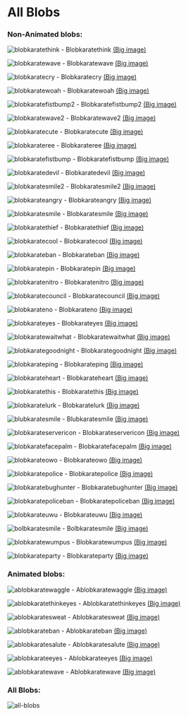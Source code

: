# All Blobs

### Non-Animated blobs:

![blobkaratethink](https://cdn.discordapp.com/emojis/634937304904892452.png?v=1&size=32) - Blobkaratethink [(Big image)](https://karateblobs.js.org/blobs/blobkaratethink.png)

![blobkaratewave](https://cdn.discordapp.com/emojis/634939087941402644.png?v=1&size=32) - Blobkaratewave [(Big image)](https://karateblobs.js.org/blobs/blobkaratewave.png)

![blobkaratecry](https://cdn.discordapp.com/emojis/634939684367368202.png?v=1&size=32) - Blobkaratecry [(Big image)](https://karateblobs.js.org/blobs/blobkaratecry.png)

![blobkaratewoah](https://cdn.discordapp.com/emojis/634940255237046272.png?v=1&size=32) - Blobkaratewoah [(Big image)](https://karateblobs.js.org/blobs/blobkaratewoah.png)

![blobkaratefistbump2](https://cdn.discordapp.com/emojis/634942010725367828.png?v=1&size=32) - Blobkaratefistbump2 [(Big image)](https://karateblobs.js.org/blobs/blobkaratefistbump2.png)

![blobkaratewave2](https://cdn.discordapp.com/emojis/634942456986730516.png?v=1&size=32) - Blobkaratewave2 [(Big image)](https://karateblobs.js.org/blobs/blobkaratewave2.png)

![blobkaratecute](https://cdn.discordapp.com/emojis/634943620725604371.png?v=1&size=32) - Blobkaratecute [(Big image)](https://karateblobs.js.org/blobs/blobkaratecute.png)

![blobkarateree](https://cdn.discordapp.com/emojis/634944999670415361.png?v=1&size=32) - Blobkarateree [(Big image)](https://karateblobs.js.org/blobs/blobkarateree.png)

![blobkaratefistbump](https://cdn.discordapp.com/emojis/634945412062773248.png?v=1&size=32) - Blobkaratefistbump [(Big image)](https://karateblobs.js.org/blobs/blobkaratefistbump.png)

![blobkaratedevil](https://cdn.discordapp.com/emojis/634946527525208114.png?v=1&size=32) - Blobkaratedevil [(Big image)](https://karateblobs.js.org/blobs/blobkaratedevil.png)

![blobkaratesmile2](https://cdn.discordapp.com/emojis/634947132993830912.png?v=1&size=32) - Blobkaratesmile2 [(Big image)](https://karateblobs.js.org/blobs/blobkaratesmile2.png)

![blobkarateangry](https://cdn.discordapp.com/emojis/634948021947465748.png?v=1&size=32) - Blobkarateangry [(Big image)](https://karateblobs.js.org/blobs/blobkarateangry.png)

![blobkaratesmile](https://cdn.discordapp.com/emojis/634948069355552769.png?v=1&size=32) - Blobkaratesmile [(Big image)](https://karateblobs.js.org/blobs/blobkaratesmile.png)

![blobkaratethief](https://cdn.discordapp.com/emojis/634954194175918101.png?v=1&size=32) - Blobkaratethief [(Big image)](https://karateblobs.js.org/blobs/blobkaratethief.png)

![blobkaratecool](https://cdn.discordapp.com/emojis/634960153778716682.png?v=1&size=32) - Blobkaratecool [(Big image)](https://karateblobs.js.org/blobs/blobkaratecool.png)

![blobkarateban](https://cdn.discordapp.com/emojis/634995676475818014.png?v=1&size=32) - Blobkarateban [(Big image)](https://karateblobs.js.org/blobs/blobkarateban.png)

![blobkaratepin](https://cdn.discordapp.com/emojis/635022516062257192.png?v=1&size=32) - Blobkaratepin [(Big image)](https://karateblobs.js.org/blobs/blobkaratepin.png)

![blobkaratenitro](https://cdn.discordapp.com/emojis/635025771215454208.png?v=1&size=32) - Blobkaratenitro [(Big image)](https://karateblobs.js.org/blobs/blobkaratenitro.png)

![blobkaratecouncil](https://cdn.discordapp.com/emojis/635216599573463042.png?v=1&size=32) - Blobkaratecouncil [(Big image)](https://karateblobs.js.org/blobs/blobkaratecouncil.png)

![blobkarateno](https://cdn.discordapp.com/emojis/635216675188375590.png?v=1&size=32) - Blobkarateno [(Big image)](https://karateblobs.js.org/blobs/blobkarateno.png)

![blobkarateyes](https://cdn.discordapp.com/emojis/635216741785534474.png?v=1&size=32) - Blobkarateyes [(Big image)](https://karateblobs.js.org/blobs/blobkarateyes.png)

![blobkaratewaitwhat](https://cdn.discordapp.com/emojis/635454792818491403.png?v=1&size=32) - Blobkaratewaitwhat [(Big image)](https://karateblobs.js.org/blobs/blobkaratewaitwhat.png)

![blobkarategoodnight](https://cdn.discordapp.com/emojis/635484893417046017.png?v=1&size=32) - Blobkarategoodnight [(Big image)](https://karateblobs.js.org/blobs/blobkarategoodnight.png)

![blobkarateping](https://cdn.discordapp.com/emojis/637530116527751188.png?v=1&size=32) - Blobkarateping [(Big image)](https://karateblobs.js.org/blobs/blobkarateping.png)

![blobkarateheart](https://cdn.discordapp.com/emojis/637612076743000064.png?v=1&size=32) - Blobkarateheart [(Big image)](https://karateblobs.js.org/blobs/blobkarateheart.png)

![blobkaratethis](https://cdn.discordapp.com/emojis/637617766383222794.png?v=1&size=32) - Blobkaratethis [(Big image)](https://karateblobs.js.org/blobs/blobkaratethis.png)

![blobkaratelurk](https://cdn.discordapp.com/emojis/637909908653604865.png?v=1&size=32) - Blobkaratelurk [(Big image)](https://karateblobs.js.org/blobs/blobkaratelurk.png)

![blubkaratesmile](https://cdn.discordapp.com/emojis/639849497890914323.png?v=1&size=32) - Blubkaratesmile [(Big image)](https://karateblobs.js.org/blobs/blubkaratesmile.png)

![blobkarateservericon](https://cdn.discordapp.com/emojis/640521282009563142.png?v=1&size=32) - Blobkarateservericon [(Big image)](https://karateblobs.js.org/blobs/blobkarateservericon.png)

![blobkaratefacepalm](https://cdn.discordapp.com/emojis/640568697810976779.png?v=1&size=32) - Blobkaratefacepalm [(Big image)](https://karateblobs.js.org/blobs/blobkaratefacepalm.png)

![blobkarateowo](https://cdn.discordapp.com/emojis/640574316945211422.png?v=1&size=32) - Blobkarateowo [(Big image)](https://karateblobs.js.org/blobs/blobkarateowo.png)

![blobkaratepolice](https://cdn.discordapp.com/emojis/640973923407626289.png?v=1&size=32) - Blobkaratepolice [(Big image)](https://karateblobs.js.org/blobs/blobkaratepolice.png)

![blobkaratebughunter](https://cdn.discordapp.com/emojis/641268796799057930.png?v=1&size=32) - Blobkaratebughunter [(Big image)](https://karateblobs.js.org/blobs/blobkaratebughunter.png)

![blobkaratepoliceban](https://cdn.discordapp.com/emojis/641288535101407242.png?v=1&size=32) - Blobkaratepoliceban [(Big image)](https://karateblobs.js.org/blobs/blobkaratepoliceban.png)

![blobkarateuwu](https://cdn.discordapp.com/emojis/642620227036905472.png?v=1&size=32) - Blobkarateuwu [(Big image)](https://karateblobs.js.org/blobs/blobkarateuwu.png)

![bolbkaratesmile](https://cdn.discordapp.com/emojis/646348932359913473.png?v=1&size=32) - Bolbkaratesmile [(Big image)](https://karateblobs.js.org/blobs/bolbkaratesmile.png)

![blobkaratewumpus](https://cdn.discordapp.com/emojis/656581613798555706.png?v=1&size=32) - Blobkaratewumpus [(Big image)](https://karateblobs.js.org/blobs/blobkaratewumpus.png)

![blobkarateparty](https://cdn.discordapp.com/emojis/685593592315772942.png?v=1&size=32) - Blobkarateparty [(Big image)](https://karateblobs.js.org/blobs/blobkarateparty.png)
### Animated blobs:

![ablobkaratewaggle](https://cdn.discordapp.com/emojis/636581603459465226.gif?v=1&size=32) - Ablobkaratewaggle [(Big image)](https://karateblobs.js.org/blobs/ablobkaratewaggle.gif)

![ablobkaratethinkeyes](https://cdn.discordapp.com/emojis/637729938417516558.gif?v=1&size=32) - Ablobkaratethinkeyes [(Big image)](https://karateblobs.js.org/blobs/ablobkaratethinkeyes.gif)

![ablobkaratesweat](https://cdn.discordapp.com/emojis/637733177414385696.gif?v=1&size=32) - Ablobkaratesweat [(Big image)](https://karateblobs.js.org/blobs/ablobkaratesweat.gif)

![ablobkarateban](https://cdn.discordapp.com/emojis/638009065775300649.gif?v=1&size=32) - Ablobkarateban [(Big image)](https://karateblobs.js.org/blobs/ablobkarateban.gif)

![ablobkaratesalute](https://cdn.discordapp.com/emojis/641913478063456267.gif?v=1&size=32) - Ablobkaratesalute [(Big image)](https://karateblobs.js.org/blobs/ablobkaratesalute.gif)

![ablobkarateeyes](https://cdn.discordapp.com/emojis/650493615885385749.gif?v=1&size=32) - Ablobkarateeyes [(Big image)](https://karateblobs.js.org/blobs/ablobkarateeyes.gif)

![ablobkaratewave](https://cdn.discordapp.com/emojis/669767692278038550.gif?v=1&size=32) - Ablobkaratewave [(Big image)](https://karateblobs.js.org/blobs/ablobkaratewave.gif)
### All Blobs:
![all-blobs](https://karateblobs.js.org/images/all-blobs.gif)
